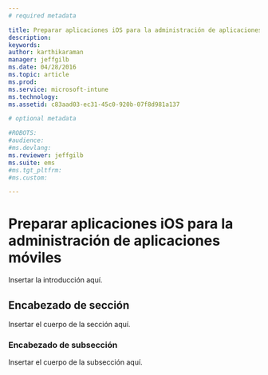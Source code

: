 ```yaml
---
# required metadata

title: Preparar aplicaciones iOS para la administración de aplicaciones móviles | Microsoft Intune
description:
keywords:
author: karthikaraman
manager: jeffgilb
ms.date: 04/28/2016
ms.topic: article
ms.prod:
ms.service: microsoft-intune
ms.technology:
ms.assetid: c83aad03-ec31-45c0-920b-07f8d981a137

# optional metadata

#ROBOTS:
#audience:
#ms.devlang:
ms.reviewer: jeffgilb
ms.suite: ems
#ms.tgt_pltfrm:
#ms.custom:

---
```


# Preparar aplicaciones iOS para la administración de aplicaciones móviles
Insertar la introducción aquí.

## Encabezado de sección
Insertar el cuerpo de la sección aquí.

### Encabezado de subsección
Insertar el cuerpo de la subsección aquí.



<!--HONumber=May16_HO1-->


